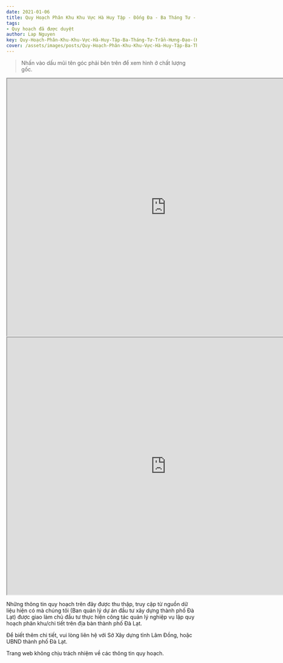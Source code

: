 ```yaml
---
date: 2021-01-06
title: Quy Hoạch Phân Khu Khu Vực Hà Huy Tập - Đống Đa - Ba Tháng Tư - Trần Hưng Đạo (Khu A7) - P3
tags:
- Quy hoạch đã được duyệt
author: Lap Nguyen
key: Quy-Hoạch-Phân-Khu-Khu-Vực-Hà-Huy-Tập-Ba-Tháng-Tư-Trần-Hưng-Đạo-(Khu-A7)-P3
cover: /assets/images/posts/Quy-Hoạch-Phân-Khu-Khu-Vực-Hà-Huy-Tập-Ba-Tháng-Tư-Trần-Hưng-Đạo-(Khu-A7)-P3.png
---
```


> Nhấn vào dấu mũi tên góc phải bên trên để xem hình ở chất lượng gốc. 

<iframe src="https://drive.google.com/file/d/1DFjWvrFIMztaOZ1mQ0Nl7-0N0nBATaFo/preview" width="840" height="680"></iframe>

<iframe src="https://drive.google.com/file/d/1WuRvGYOGqilEnli7wcO7_KL-wVYyz90o/preview" width="840" height="680"></iframe>

Những thông tin quy hoạch trên đây được thu thập, truy cập từ nguồn dữ liệu hiện có mà chúng tôi 
(Ban quản lý dự án đầu tư xây dựng thành phố Đà Lạt) được giao làm chủ đầu tư thực hiện công tác quản lý nghiệp vụ 
lập quy hoạch phân khu/chi tiết trên địa bàn thành phố Đà Lạt.

Để biết thêm chi tiết, vui lòng liên hệ với Sở Xây dựng tỉnh Lâm Đồng, hoặc UBND thành phố Đà Lạt.

Trang web không chịu trách nhiệm về các thông tin quy hoạch.

